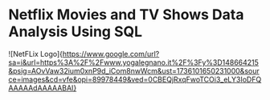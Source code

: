 # Netflix Movies and TV Shows Data Analysis Using SQL
![NetFLix Logo]{https://www.google.com/url?sa=i&url=https%3A%2F%2Fwww.yogalegnano.it%2F%3Fy%3D148664215&psig=AOvVaw32ium0xnP9d_iCom8nwWcm&ust=1736101650231000&source=images&cd=vfe&opi=89978449&ved=0CBEQjRxqFwoTCOi3_eLY3IoDFQAAAAAdAAAAABAI}
